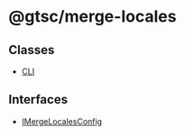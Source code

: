 # @gtsc/merge-locales

## Classes

- [CLI](classes/CLI.md)

## Interfaces

- [IMergeLocalesConfig](interfaces/IMergeLocalesConfig.md)
